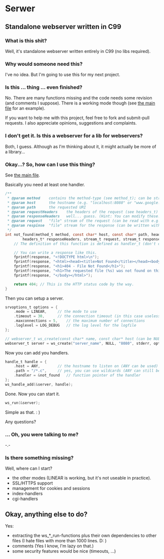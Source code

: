 # Serwer
## Standalone webserver written in C99

### What is this shit?
Well, it's standalone webserver written entirely in C99 (no libs required).

### Why would someone need this?
I've no idea. But I'm going to use this for my next project.

### Is this ... thing ... even finished?
No. There are many functions missing and the code needs some revision (and comments I suppose).
There is a working mode though (see [the main file](main.c) for an example).

If you want to help me with this project, feel free to fork and submit-pull requests. 
I also appreciate opinions, suggestions and complaints.

### I don't get it. Is this a webserver for a lib for webservers?
Both, I guess. Although as I'm thinking about it, it might actually be more of a library...

### Okay...? So, how can I use this thing?

See [the main file](main.c).

Basically you need at least one handler.
```c
/**
 * @param method	contains the method-type (see method_t); can be stringified with const char* ws_strm(method_t)
 * @param host		the hostname (e.g. "localhost:8080" or "www.google.com")
 * @param path		the requested URI
 * @param requestHeaders	the headers of the request (see headers_t)
 * @param responseHeaders	well... guess. (Hint: You can modify these.)
 * @param request	"file" stream of the request (can be read with e.g. fscanf(2))
 * @param respinse	"file" stream for the response (can be written with w.g. fprintf(2))
 */
int not_found(method_t method, const char* host, const char* path, headers_t requestHeaders, 
		headers_t* responseHeaders, stream_t request, stream_t response) {
	// The definition of this function is defined as handler_t (don't confuse with handle_t) in /webserver.h.

	// You can write a response like this.
	fprintf(response, "<!DOCTYPE html>\n");
	fprintf(response, "<html><head><title>Not Found</title></head><body>");
	fprintf(response, "<h1>404 - File Not Found</h1>");
	fprintf(response, "<h1>The requested file (%s) was not found on this server.</h1>", path);
	fprintf(response, "</body></html>");

	return 404;	// This is the HTTP status code by the way.
}
```

Then you can setup a server.
```c
srvoptions_t options = {
	.mode = LINEAR,		// the mode to use
	.timeout = 30,		// the connection timeout (in this case useless, because of LINEAR)
	.maxconnections = 5,	// the maximum number of connections
	.loglevel = LOG_DEBUG	// the log level for the logfile
};

// webserver_t ws_create(const char* name, const char* host (can be NULL for default), const char* port, FILE* logfile, srvoptions_t options);
webserver_t server = ws_create("server_name", NULL, "8080", stderr, options);
```

Now you can add you handlers.
```c
handle_t handle = {
	.host = ANY,		// the hostname to listen on (ANY can be used)
	.path = "/*.c",		// yes, you can use wildcards (ANY can still be used)
	.handler = &not_found	// function pointer of the handler
};
ws_handle_add(&server, handle);
```

Done. Now you can start it.
```c
ws_run(&server);
```

Simple as that. : )

Any questions?

### ... Oh, you were talking to me?
-.- 

### Is there something missing?
Well, where can I start?

- the other modes (LINEAR is working, but it's not useable in practice).
- SSL/HTTPS support
- management for cookies and sessions
- index-handlers
- cgi-handlers

## Okay, anything else to do?
Yes:

- extracting the ws_*_run-functions plus their own dependencies to other files (I hate files with more than 1000 lines. D: )
- comments (Yes I know, I'm lazy on that.)
- some security features would be nice (timeouts, ...)
